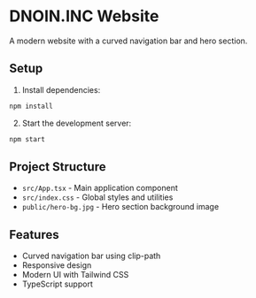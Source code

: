# DNOIN.INC Website

A modern website with a curved navigation bar and hero section.

## Setup

1. Install dependencies:

```bash
npm install
```

2. Start the development server:

```bash
npm start
```

## Project Structure

- `src/App.tsx` - Main application component
- `src/index.css` - Global styles and utilities
- `public/hero-bg.jpg` - Hero section background image

## Features

- Curved navigation bar using clip-path
- Responsive design
- Modern UI with Tailwind CSS
- TypeScript support
